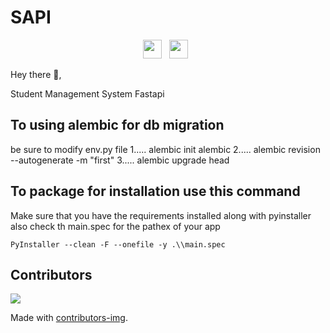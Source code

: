 # SAPI
<p align='center'>
<a href="https://twitter.com/hussein_fathel"><img height="30" src="https://github.com/WaylonWalker/WaylonWalker/blob/main/icon/twitter.png?raw=true"></a>&nbsp;&nbsp;
<a href="https://instagram.com/hussein_fadhel_iq"><img height="30" src="https://github.com/WaylonWalker/WaylonWalker/blob/main/icon/instagram.jpg?raw=true"></a>&nbsp;&nbsp;
</p>

Hey there 👋,

Student Management System Fastapi

## To using alembic for db migration
be sure to modify env.py file
1..... alembic init alembic
2..... alembic revision --autogenerate -m "first"
3..... alembic upgrade head

## To package for installation use this command

Make sure that you have the requirements installed along with pyinstaller also check th main.spec for the pathex of your app

```
PyInstaller --clean -F --onefile -y .\\main.spec
```


## Contributors 

<a href="https://github.com/Husseinfadhel/SAPI/graphs/contributors">
  <img src="https://contrib.rocks/image?repo=Husseinfadhel/SAPI" />
</a>

Made with [contributors-img](https://contrib.rocks).
